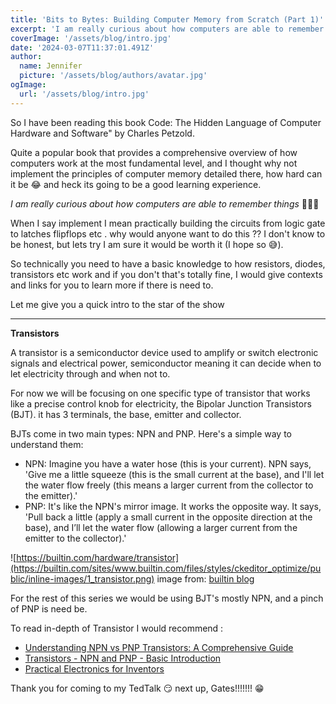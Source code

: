 ```yaml
---
title: 'Bits to Bytes: Building Computer Memory from Scratch (Part 1)'
excerpt: 'I am really curious about how computers are able to remember things'
coverImage: '/assets/blog/intro.jpg'
date: '2024-03-07T11:37:01.491Z'
author:
  name: Jennifer
  picture: '/assets/blog/authors/avatar.jpg'
ogImage:
  url: '/assets/blog/intro.jpg'
---
```


So I have been reading this book Code: The Hidden Language of Computer Hardware and Software" by Charles Petzold. 

Quite a popular book that provides a comprehensive overview of how computers work at the most fundamental level, and I thought why not implement the principles of computer memory detailed there, how hard can it be 😂 and heck its going to be a good learning experience.

_*I am really curious about how computers are able to remember things*_ 🤷🏻‍♀️

When I say implement I mean practically building the circuits from logic gate to latches flipflops etc . why would anyone want to do this ?? I don't know to be honest, but lets try I am sure it would be worth it (I hope so 😅).

So technically you need to have a basic knowledge to how resistors, diodes, transistors etc work and if you don't that's totally fine, I would give contexts and links for you to learn more if there is need to.

Let me give you a quick intro to the star of the show 

---
__Transistors__

A transistor is a semiconductor device used to amplify or switch electronic signals and electrical power, semiconductor meaning it can decide when to let electricity through and when not to.

For now we will be focusing on one specific type of transistor that works like a precise control knob for electricity, the Bipolar Junction Transistors (BJT). it has 3 terminals, the base, emitter and collector.

BJTs come in two main types: NPN and PNP. Here's a simple way to understand them:

- NPN: Imagine you have a water hose (this is your current). NPN says, 'Give me a little squeeze (this is the small current at the base), and I'll let the water flow freely (this means a larger current from the collector to the emitter).'
- PNP: It's like the NPN's mirror image. It works the opposite way. It says, 'Pull back a little (apply a small current in the opposite direction at the base), and I’ll let the water flow (allowing a larger current from the emitter to the collector).'

![https://builtin.com/hardware/transistor](https://builtin.com/sites/www.builtin.com/files/styles/ckeditor_optimize/public/inline-images/1_transistor.png)
image from: [builtin blog](https://builtin.com/hardware/transistor)

For the rest of this series we would be using BJT's mostly NPN, and a pinch of PNP is need be.

To read in-depth of Transistor I would recommend :

- [Understanding NPN vs PNP Transistors: A Comprehensive Guide](https://www.wevolver.com/article/npn-vs-pnp-bjt-transistor-understanding-the-basics)
- [Transistors - NPN and PNP - Basic Introduction](https://youtu.be/AcxDiesy-nI?si=cgQ0H8N4po9ON5gX)
- [Practical Electronics for Inventors](http://instrumentacion.qi.fcen.uba.ar/libro/Scherz.pdf)

Thank you for coming to my TedTalk 😏 next up, Gates!!!!!!! 😁